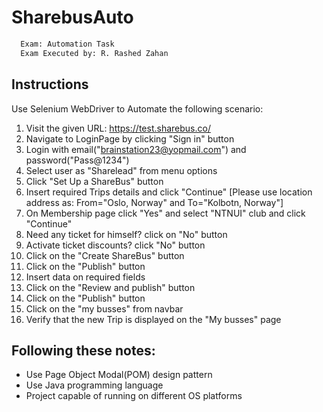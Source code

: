 # SharebusAuto
```bash
  Exam: Automation Task
  Exam Executed by: R. Rashed Zahan
``` 
## Instructions
Use Selenium WebDriver to Automate the following scenario:

1. Visit the given URL: https://test.sharebus.co/
2. Navigate to LoginPage by clicking "Sign in" button
3. Login with email("brainstation23@yopmail.com") and password("Pass@1234")
4. Select user as "Sharelead" from menu options
5. Click "Set Up a ShareBus" button
6. Insert required Trips details and click "Continue" [Please use location address as: From="Oslo, Norway" and To="Kolbotn, Norway"]
7. On Membership page click "Yes" and select "NTNUI" club and click "Continue"
8. Need any ticket for himself? click on "No" button
9. Activate ticket discounts? click "No" button
10. Click on the "Create ShareBus" button
11. Click on the "Publish" button
12. Insert data on required fields
13. Click on the "Review and publish" button
14. Click on the "Publish" button
15. Click on the "my busses" from navbar
16. Verify that the new Trip is displayed on the "My busses" page

## Following these notes:

- Use Page Object Modal(POM) design pattern
- Use Java programming language
- Project capable of running on different OS platforms
